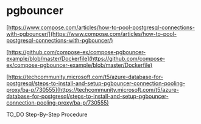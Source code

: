 # pgbouncer

[https://www.compose.com/articles/how-to-pool-postgresql-connections-with-pgbouncer/](https://www.compose.com/articles/how-to-pool-postgresql-connections-with-pgbouncer/)

[https://github.com/compose-ex/compose-pgbouncer-example/blob/master/Dockerfile](https://github.com/compose-ex/compose-pgbouncer-example/blob/master/Dockerfile)

[https://techcommunity.microsoft.com/t5/azure-database-for-postgresql/steps-to-install-and-setup-pgbouncer-connection-pooling-proxy/ba-p/730555](https://techcommunity.microsoft.com/t5/azure-database-for-postgresql/steps-to-install-and-setup-pgbouncer-connection-pooling-proxy/ba-p/730555)

TO\_DO Step-By-Step Procedure
